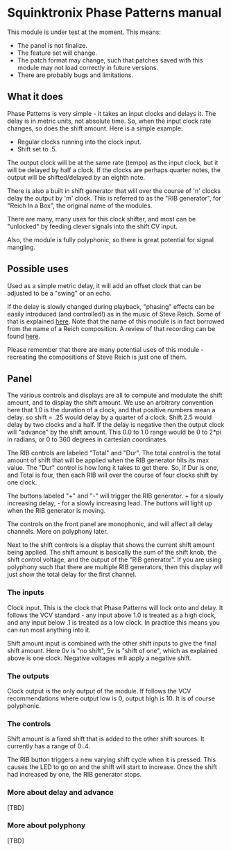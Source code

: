 # Squinktronix Phase Patterns manual

This module is under test at the moment. This means:

* The panel is not finalize.
* The feature set will change.
* The patch format may change, such that patches saved with this module may not load correctly in future versions.
* There are probably bugs and limitations.

## What it does

Phase Patterns is very simple - it takes an input clocks and delays it. The delay is in metric units, not absolute time. So, when the input clock rate changes, so does the shift amount. Here is a simple example:

* Regular clocks running into the clock input.
* Shift set to .5.

The output clock will be at the same rate (tempo) as the input clock, but it will be delayed by half a clock. If the clocks are perhaps quarter notes, the output will be shifted/delayed by an eighth note.

There is also a built in shift generator that will over the course of 'n' clocks delay the output by 'm' clock. This is referred to as the "RIB generator", for "Reich In a Box", the original name of the modules.

There are many, many uses for this clock shifter, and most can be "unlocked" by feeding clever signals into the shift CV input.

Also, the module is fully polyphonic, so there is great potential for signal mangling.

## Possible uses

Used as a simple metric delay, it will add an offset clock that can be adjusted to be a "swing" or an echo.

If the delay is slowly changed during playback, "phasing" effects can be easily introduced (and controlled!) as in the music of Steve Reich. Some of that is explained [here](https://en.wikipedia.org/wiki/Piano_Phase). Note that the name of this module is in fact borrowed from the name of a Reich composition. A review of that recording can be found [here](https://pitchfork.com/reviews/albums/21584-four-organs-phase-patterns/).

Please remember that there are many potential uses of this module - recreating the compositions of Steve Reich is just one of them.

## Panel

The various controls and displays are all to compute and modulate the shift amount, and to display the shift amount. We use an arbitrary convention here that 1.0 is the duration of a clock, and that positive numbers mean a delay. so shift = .25 would delay by a quarter of a clock. Shift 2.5 would delay by two clocks and a half. If the delay is negative then the output clock will "advance" by the shift amount. This 0.0 to 1.0 range would be 0 to 2*pi in radians, or 0 to 360 degrees in cartesian coordinates.

The RIB controls are labeled "Total" and "Dur". The total control is the total amount of shift that will be applied when the RIB generator hits its max value. The "Dur" control is how long it takes to get there. So, if Dur is one, and Total is four, then each RIB will over the course of four clocks shift by one clock.

The buttons labeled "+" and "-" will trigger the RIB generator. + for a slowly increasing delay, - for a slowly increasing lead. The buttons will light up when the RIB generator is moving.

The controls on the front panel are monophonic, and will affect all delay channels. More on polyphony later.

Next to the shift controls is a display that shows the current shift amount being applied. The shift amount is basically the sum of the shift knob, the shift control voltage, and the output of the "RIB generator". If you are using polyphony such that there are multiple RIB generators, then this display will just show the total delay for the first channel.

### The inputs

Clock input. This is the clock that Phase Patterns will lock onto and delay. It follows the VCV standard - any input above 1.0 is treated as a high clock, and any input below .1 is treated as a low clock. In practice this means you can run most anything into it.

Shift amount input is combined with the other shift inputs to give the final shift amount. Here 0v is "no shift", 5v is "shift of one", which as explained above is one clock. Negative voltages will apply a negative shift.

### The outputs

Clock output is the only output of the module. If follows the VCV recommendations where output low is 0, output high is 10. It is of course polyphonic.

### The controls

Shift amount is a fixed shift that is added to the other shift sources. It currently has a range of 0..4.

The RIB button triggers a new varying shift cycle when it is pressed. This causes the LED to go on and the shift will start to increase. Once the shift had increased by one, the RIB generator stops.

### More about delay and advance

[TBD]

### More about polyphony

[TBD]
